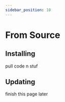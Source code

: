 ```yaml
---
sidebar_position: 10
---
```


# From Source

## Installing

pull code n stuf

## Updating

finish this page later
